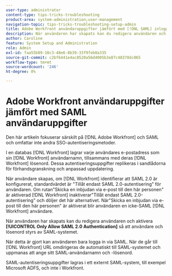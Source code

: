 ```yaml
---
user-type: administrator
content-type: tips-tricks-troubleshooting
product-area: system-administration;user-management
navigation-topic: tips-tricks-troubleshooting-setup-admin
title: Adobe Workfront användaruppgifter jämfört med [!DNL SAML] inloggningsuppgifter
description: När användaren har skapats kan du redigera användaren och aktivera"Tillåt endast SAML 2.0-autentisering" så att användaren och lösenordet styrs av SAML-systemet. När det här alternativet är aktiverat kan användaren bara logga in via SAML. När de går till [!DNL Workfront] URL omdirigeras de automatiskt till SAML-systemet och uppmanas att ange sitt SAML-användarnamn och -lösenord.
author: Caroline
feature: System Setup and Administration
role: Admin
exl-id: faa55b09-10c3-48e6-8b39-33f9feb0a335
source-git-commit: c2bf6441e4ac8520a56d4005b3e87c48370dc065
workflow-type: tm+mt
source-wordcount: '246'
ht-degree: 0%

---
```


# Adobe Workfront användaruppgifter jämfört med SAML användaruppgifter

Den här artikeln fokuserar särskilt på [!DNL Adobe Workfront] och SAML och omfattar inte andra SSO-autentiseringsmetoder.

I en databas [!DNL Workfront] lagrar varje användares e-postadress som sin [!DNL Workfront] användarnamn, tillsammans med deras [!DNL Workfront] lösenord. Dessa autentiseringsuppgifter replikeras i sandlådorna för förhandsgranskning och anpassad uppdatering.

När användare skapas, om [!DNL Workfront] identifierar att SAML 2.0 är konfigurerat, standardvärdet är &quot;Tillåt endast SAML 2.0-autentisering&quot; för användaren. Om rutan&quot;Skicka en inbjudan via e-post till den här personen&quot; är aktiverad [!DNL Workfront] inaktiverar&quot;Tillåt endast SAML 2.0-autentisering&quot; och döljer det här alternativet. När&quot;Skicka en inbjudan via e-post till den här personen&quot; är aktiverat blir användaren en icke-SAML [!DNL Workfront] användare.

När användaren har skapats kan du redigera användaren och aktivera **[!UICONTROL Only Allow SAML 2.0 Authentication]** så att användare och lösenord styrs av SAML-systemet.

När detta är gjort kan användaren bara logga in via SAML. När de går till [!DNL Workfront] URL omdirigeras de automatiskt till SAML-systemet och uppmanas att ange sitt SAML-användarnamn och -lösenord.

SAML-autentiseringsuppgifter lagras i ett externt SAML-system, till exempel Microsoft ADFS, och inte i Workfront.
